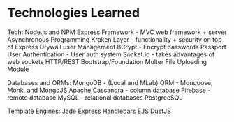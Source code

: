 # Technologies Learned

Tech:
Node.js and NPM
Express Framework - MVC web framework + server
Asynchronous Programming
Kraken Layer - functionality + security on top of Express
Drywall user Management
BCrypt - Encrypt passwords
Passport User Authentication - User auth system
Socket.io - takes advantages of web sockets
HTTP/REST 
Bootstrap/Foundation
Multer File Uploading Module

Databases and ORMs:
MongoDB -  (Local and MLab)
ORM - Mongoose, Monk, and MongoJS
Apache Cassandra - column database
Firebase - remote database
MySQL - relational databases
PostgreeSQL

Template Engines:
Jade
Express Handlebars
EJS
DustJS